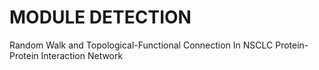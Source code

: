 # MODULE DETECTION
Random Walk and Topological-Functional Connection In NSCLC Protein-Protein Interaction Network 
